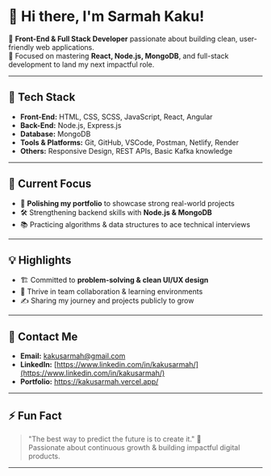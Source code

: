 # 👋 Hi there, I'm Sarmah Kaku!

🚀 **Front-End & Full Stack Developer** passionate about building clean, user-friendly web applications.\
🎯 Focused on mastering **React, Node.js, MongoDB**, and full-stack development to land my next impactful role.

---

## 🔧 Tech Stack

- **Front-End:** HTML, CSS, SCSS, JavaScript, React, Angular
- **Back-End:** Node.js, Express.js
- **Database:** MongoDB
- **Tools & Platforms:** Git, GitHub, VSCode, Postman, Netlify, Render
- **Others:** Responsive Design, REST APIs, Basic Kafka knowledge

---

## 🌱 Current Focus

- 🚀 **Polishing my portfolio** to showcase strong real-world projects
- 🛠️ Strengthening backend skills with **Node.js & MongoDB**
- 📚 Practicing algorithms & data structures to ace technical interviews

---

## 💡 Highlights

- 🏗️ Committed to **problem-solving & clean UI/UX design**
- 💬 Thrive in team collaboration & learning environments
- ✍️ Sharing my journey and projects publicly to grow

---

## 💋 Contact Me

- **Email:** [kakusarmah@gmail.com](mailto:kakusarmah@gmail.com)
- **LinkedIn:** [https://www.linkedin.com/in/kakusarmah/](https://www.linkedin.com/in/kakusarmah/)
- **Portfolio:** https://kakusarmah.vercel.app/

---

## ⚡ Fun Fact

> "The best way to predict the future is to create it." 💪\
> Passionate about continuous growth & building impactful digital products.

---


